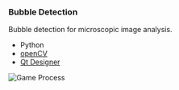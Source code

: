 ### Bubble Detection
Bubble detection for microscopic image analysis.
* Python
* [openCV](https://opencv.org/)
* [Qt Designer](https://www.pythonguis.com/pyqt5-tutorial/)

![Game Process](assets/2023-01-28.gif)

